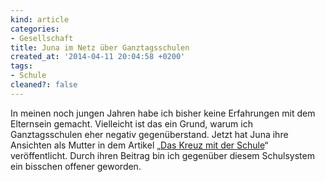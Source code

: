```yaml
---
kind: article
categories:
- Gesellschaft
title: Juna im Netz über Ganztagsschulen
created_at: '2014-04-11 20:04:58 +0200'
tags:
- Schule
cleaned?: false
---
```


In meinen noch jungen Jahren habe ich bisher keine Erfahrungen mit dem
Elternsein gemacht. Vielleicht ist das ein Grund, warum ich
Ganztagsschulen eher negativ gegenüberstand. Jetzt hat Juna ihre
Ansichten als Mutter in dem Artikel „[Das Kreuz mit der
Schule](http://www.junaimnetz.de/das-kreuz-mit-der-schule "Junas Beitrag zu einer Blogparade")“
veröffentlicht. Durch ihren Beitrag bin ich gegenüber diesem Schulsystem
ein bisschen offener geworden.
